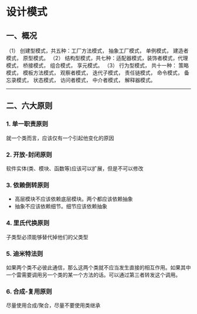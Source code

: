 # 设计模式 #
## 一、概况 ##
（1） 创建型模式，共五种：工厂方法模式， 抽象工厂模式， 单例模式， 建造者模式， 原型模式。
（2） 结构型模式，共七种：适配器模式，装饰者模式，代理模式， 桥接模式， 组合模式， 享元模式。
（3） 行为型模式， 共十一种： 策略模式， 模板方法模式， 观察者模式， 迭代子模式， 责任链模式， 命令模式， 备忘录模式， 状态模式， 访问者模式， 中介者模式， 解释器模式。
<hr/>

## 二、六大原则 ##

### 1. 单一职责原则 
就一个类而言，应该仅有一个引起他变化的原因

### 2. 开放-封闭原则
软件实体(类、模块、函数等)应该可以扩展，但是不可以修改

### 3. 依赖倒转原则
* 高层模块不应该依赖底层模块。两个都应该依赖抽象
* 抽象不应该依赖细节。细节应该依赖抽象

### 4. 里氏代换原则
子类型必须能够替代掉他们的父类型

### 5. 迪米特法则
如果两个类不必彼此通信，那么这两个类就不应当发生直接的相互作用。如果其中一个雷需要调用另一个类的某一个方法的话。可以通过第三者转发这个调用。

### 6. 合成-复用原则
尽量使用合成/聚合，尽量不要使用类继承